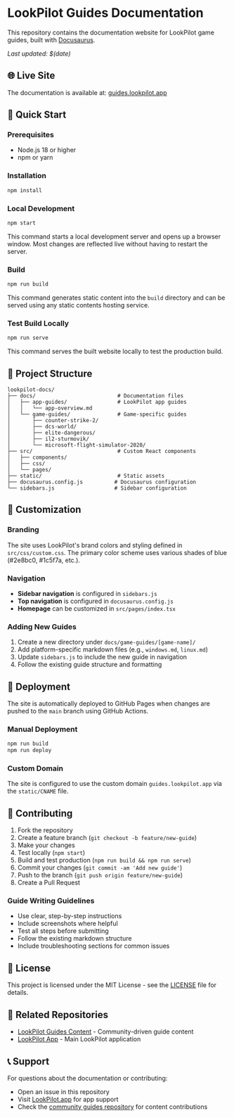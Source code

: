 # LookPilot Guides Documentation

This repository contains the documentation website for LookPilot game guides, built with [Docusaurus](https://docusaurus.io/).

*Last updated: $(date)*

## 🌐 Live Site

The documentation is available at: [guides.lookpilot.app](https://guides.lookpilot.app)

## 🚀 Quick Start

### Prerequisites

- Node.js 18 or higher
- npm or yarn

### Installation

```bash
npm install
```

### Local Development

```bash
npm start
```

This command starts a local development server and opens up a browser window. Most changes are reflected live without having to restart the server.

### Build

```bash
npm run build
```

This command generates static content into the `build` directory and can be served using any static contents hosting service.

### Test Build Locally

```bash
npm run serve
```

This command serves the built website locally to test the production build.

## 📁 Project Structure

```
lookpilot-docs/
├── docs/                          # Documentation files
│   ├── app-guides/                # LookPilot app guides
│   │   └── app-overview.md
│   └── game-guides/               # Game-specific guides
│       ├── counter-strike-2/
│       ├── dcs-world/
│       ├── elite-dangerous/
│       ├── il2-sturmovik/
│       └── microsoft-flight-simulator-2020/
├── src/                           # Custom React components
│   ├── components/
│   ├── css/
│   └── pages/
├── static/                        # Static assets
├── docusaurus.config.js          # Docusaurus configuration
└── sidebars.js                   # Sidebar configuration
```

## 🎨 Customization

### Branding

The site uses LookPilot's brand colors and styling defined in `src/css/custom.css`. The primary color scheme uses various shades of blue (#2e8bc0, #1c5f7a, etc.).

### Navigation

- **Sidebar navigation** is configured in `sidebars.js`
- **Top navigation** is configured in `docusaurus.config.js`
- **Homepage** can be customized in `src/pages/index.tsx`

### Adding New Guides

1. Create a new directory under `docs/game-guides/[game-name]/`
2. Add platform-specific markdown files (e.g., `windows.md`, `linux.md`)
3. Update `sidebars.js` to include the new guide in navigation
4. Follow the existing guide structure and formatting

## 🚀 Deployment

The site is automatically deployed to GitHub Pages when changes are pushed to the `main` branch using GitHub Actions.

### Manual Deployment

```bash
npm run build
npm run deploy
```

### Custom Domain

The site is configured to use the custom domain `guides.lookpilot.app` via the `static/CNAME` file.

## 🤝 Contributing

1. Fork the repository
2. Create a feature branch (`git checkout -b feature/new-guide`)
3. Make your changes
4. Test locally (`npm start`)
5. Build and test production (`npm run build && npm run serve`)
6. Commit your changes (`git commit -am 'Add new guide'`)
7. Push to the branch (`git push origin feature/new-guide`)
8. Create a Pull Request

### Guide Writing Guidelines

- Use clear, step-by-step instructions
- Include screenshots where helpful
- Test all steps before submitting
- Follow the existing markdown structure
- Include troubleshooting sections for common issues

## 📝 License

This project is licensed under the MIT License - see the [LICENSE](LICENSE) file for details.

## 🔗 Related Repositories

- [LookPilot Guides Content](https://github.com/Reblexis/lookpilot-guides) - Community-driven guide content
- [LookPilot App](https://lookpilot.app) - Main LookPilot application

## 📞 Support

For questions about the documentation or contributing:

- Open an issue in this repository
- Visit [LookPilot.app](https://lookpilot.app) for app support
- Check the [community guides repository](https://github.com/Reblexis/lookpilot-guides) for content contributions
